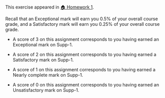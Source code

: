 This exercise appeared in <a href="assignment: 🏠 Homework 1">🏠 Homework 1</a>.

Recall that an Exceptional mark will earn you 0.5% of your overall course grade, and a Satisfactory mark will earn you 0.25% of your overall course grade.

* A score of 3 on this assignment corresponds to you having earned an Exceptional mark on Supp-1.

* A score of 2 on this assignment corresponds to you having earned a Satisfactory mark on Supp-1.

* A score of 1 on this assignment corresponds to you having earned a Nearly complete mark on Supp-1.

* A score of 0 on this assignment corresponds to you having earned an Unsatisfactory mark on Supp-1.